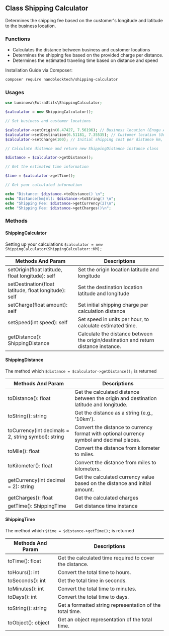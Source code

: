 ## Class Shipping Calculator

Determines the shipping fee based on the customer's longitude and latitude to the business location.

### Functions

- Calculates the distance between business and customer locations
- Determines the shipping fee based on the provided charge per distance.
- Determines the estimated traveling time based on distance and speed

Installation Guide via Composer:

```bash
composer require nanoblocktech/shipping-calculator
```

### Usages 

```php
use Luminova\ExtraUtils\ShippingCalculator;

$calculator = new ShippingCalculator();

// Set business and customer locations

$calculator->setOrigin(6.47427, 7.56196); // Business location (Enugu Airport Nigeria)
$calculator->setDestination(6.51181, 7.35535); // Customer location (Udi Nigeria)
$calculator->setCharge(100); // Initial shipping cost per distance km, or ml

// Calculate distance and return new ShippingDistance instance class

$distance = $calculator->getDistance();

// Get the estimated time information

$time = $calculator->getTime();

// Get your calculated information

echo "Distance: $distance->toDistance() \n";
echo "Distance[km|ml]: $distance->toString() \n";
echo "Shipping Fee: $distance->getCurrency(2)\n";
echo "Shipping Fee: $distance->getCharges()\n";
```

### Methods 

#### ShippingCalculator

Setting up your calculations `$calculator = new ShippingCalculator(ShippingCalculator::KM);`

Methods And Param                                       |  Descriptions 
--------------------------------------------------------|-----------------------------------------------------
setOrigin(float latitude, float longitude): self        | Set the origin location latitude and longitude
setDestination(float latitude, float longitude): self   | Set the destination location latitude and longitude
setCharge(float amount): self                           | Set initial shipping charge per calculation distance
setSpeed(int speed): self                               | Set speed in units per hour, to calculate estimated time.
getDistance(): ShippingDistance                         | Calculate the distance between the origin/destination and return distance instance.

#### ShippingDistance

The method which `$distance = $calculator->getDistance();` is returned 

Methods And Param                                       |  Descriptions 
--------------------------------------------------------|-----------------------------------------------------------------------------------------
toDistance(): float                                     | Get the calculated distance between the origin and destination latitude and longitude.
toString(): string                                      | Get the distance as a string (e.g., '10km').
toCurrency(int decimals = 2, string symbol): string     | Convert the distance to currency format with optional currency symbol and decimal places.
toMile(): float                                         | Convert the distance from kilometer to miles.
toKilometer(): float                                    | Convert the distance from miles to kilometers.
getCurrency(int decimal = 2): string                    | Get the calculated currency value based on the distance and initial amount.
getCharges(): float                                     | Get the calculated charges
getTime(): ShippingTime                                 | Get distance time instance

#### ShippingTime

The method which `$time = $distance->getTime();` is returned 

Methods And Param                                       |  Descriptions 
--------------------------------------------------------|-----------------------------------------------------------------------------------------
toTime(): float                                         | Get the calculated time required to cover the distance.
toHours(): int                                          | Convert the total time to hours.
toSeconds(): int                                        | Get the total time in seconds.
toMinutes(): int                                        | Convert the total time to minutes.
toDays(): int                                           | Convert the total time to days.
toString(): string                                      | Get a formatted string representation of the total time.
toObject(): object                                      | Get an object representation of the total time.

